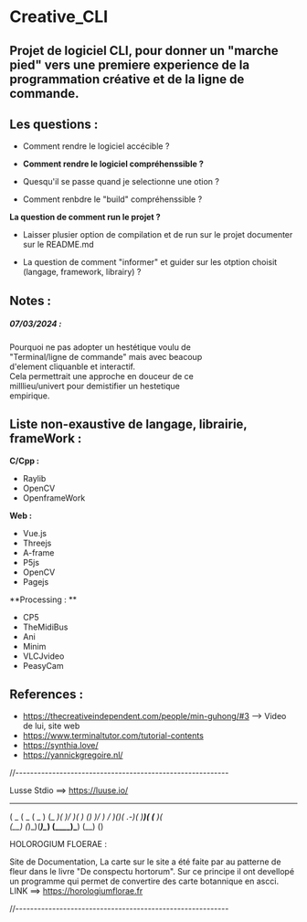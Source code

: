 # Creative_CLI


## **Projet de logiciel CLI, pour donner un "marche pied" vers une premiere experience de la programmation créative et de la ligne de commande.**


## Les questions : 

- Comment rendre le logiciel accécible ?

- **Comment rendre le logiciel compréhenssible ?**
- Quesqu'il se passe quand je selectionne une otion ?
- Comment renbdre le "build" compréhenssible ?

**La question de comment run le projet ?**
- Laisser plusier option de compilation et de run sur le projet documenter sur le README.md

- La question de comment "informer" et guider sur les otption choisit (langage, framework, librairy) ?




## Notes :


##### 07/03/2024 :  
Pourquoi ne pas adopter un hestétique voulu de  
"Terminal/ligne de commande" mais avec beacoup  
d'element cliquanble et interactif.  
Cela permettrait une approche en douceur de ce  
milllieu/univert pour demistifier un hestetique  
empirique.  





## Liste non-exaustive de langage, librairie, frameWork : 

**C/Cpp :**

- Raylib
- OpenCV
- OpenframeWork


**Web :**

- Vue.js
- Threejs
- A-frame
- P5js
- OpenCV
- Pagejs


**Processing : **

- CP5
- TheMidiBus
- Ani
- Minim
- VLCJvideo
- PeasyCam




## References : 

- https://thecreativeindependent.com/people/min-guhong/#3 --> Video de lui, site web
- https://www.terminaltutor.com/tutorial-contents
- https://synthia.love/
- https://yannickgregoire.nl/




//----------------------------------------------------------

Lusse Stdio ==> https://luuse.io/



 ____  ____  _____   ____  ____  ___  ____     
(  _ \(  _ \(  _  ) (_  _)( ___)/ __)(_  _)  ()
 )___/ )   / )(_)( .-_)(   )__)( (__   )(      
(__)  (_)\_)(_____)\____) (____)\___) (__)   ()



HOLOROGIUM FLOERAE : 

Site de Documentation, La carte sur le site a été faite 
par au patterne de fleur dans le livre "De conspectu hortorum".
Sur ce principe il ont devellopé un programme qui permet de 
convertire des carte botannique en ascci.
LINK ==> https://horologiumflorae.fr









//----------------------------------------------------------
